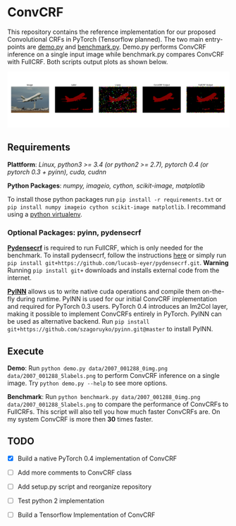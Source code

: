 ConvCRF
========
This repository contains the reference implementation for our proposed Convolutional CRFs in PyTorch (Tensorflow planned). The two main entry-points are [demo.py](demo.py) and [benchmark.py](benchmark.py). Demo.py performs ConvCRF inference on a single input image while benchmark.py compares ConvCRF with FullCRF. Both scripts output plots as shown below.

![Example Output](data/output/Res2.png)

Requirements
-------------

**Plattform**: *Linux, python3 >= 3.4 (or python2 >= 2.7), pytorch 0.4 (or pytorch 0.3 + pyinn), cuda, cudnn*

**Python Packages**: *numpy, imageio, cython, scikit-image, matplotlib*

To install those python packages run `pip install -r requirements.txt` or `pip install numpy imageio cython scikit-image matplotlib`. I recommand using a [python virtualenv][1].

### Optional Packages: pyinn, pydensecrf

[**Pydensecrf**][2] is required to run FullCRF, which is only needed for the benchmark. To install pydensecrf, follow the instructions [here][2] or simply run `pip install git+https://github.com/lucasb-eyer/pydensecrf.git`. **Warning** Running `pip install git+` downloads and installs external code from the internet.

[**PyINN**][3] allows us to write native cuda operations and compile them on-the-fly during runtime. PyINN is used for our initial ConvCRF implementation and required for PyTorch 0.3 users. PyTorch 0.4 introduces an Im2Col layer, making it possible to implement ConvCRFs entirely in PyTorch. PyINN can be used as alternative backend. Run `pip install git+https://github.com/szagoruyko/pyinn.git@master` to install PyINN.


Execute
--------

**Demo**: Run `python demo.py data/2007_001288_0img.png data/2007_001288_5labels.png` to perform ConvCRF inference on a single image. Try `python demo.py --help` to see more options.

**Benchmark**: Run `python benchmark.py data/2007_001288_0img.png data/2007_001288_5labels.png` to compare the performance of ConvCRFs to FullCRFs. This script will also tell you how much faster ConvCRFs are. On my system ConvCRF is more then **30** times faster.

TODO
-----

- [x] Build a native PyTorch 0.4 implementation of ConvCRF
- [ ] Add more comments to ConvCRF class
- [ ] Add setup.py script and reorganize repository
- [ ] Test python 2 implementation
- [ ] Build a Tensorflow Implementation of ConvCRF



[1]: https://virtualenvwrapper.readthedocs.io/en/latest/
[2]: https://github.com/lucasb-eyer/pydensecrf
[3]: https://github.com/szagoruyko/pyinn

